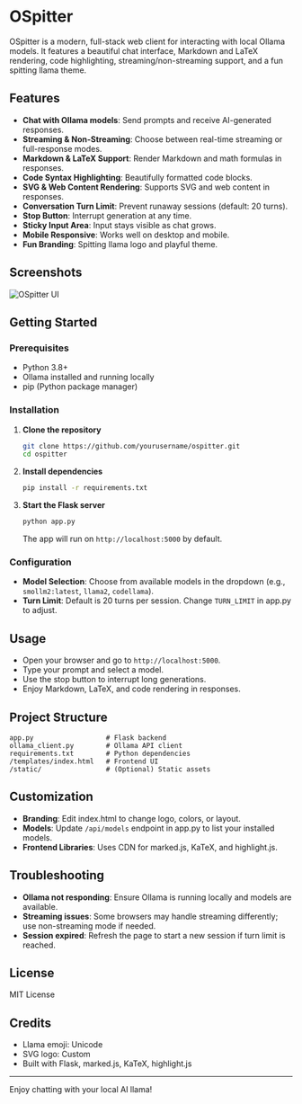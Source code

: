 # OSpitter

OSpitter is a modern, full-stack web client for interacting with local Ollama models. It features a beautiful chat interface, Markdown and LaTeX rendering, code highlighting, streaming/non-streaming support, and a fun spitting llama theme.

## Features

- **Chat with Ollama models**: Send prompts and receive AI-generated responses.
- **Streaming & Non-Streaming**: Choose between real-time streaming or full-response modes.
- **Markdown & LaTeX Support**: Render Markdown and math formulas in responses.
- **Code Syntax Highlighting**: Beautifully formatted code blocks.
- **SVG & Web Content Rendering**: Supports SVG and web content in responses.
- **Conversation Turn Limit**: Prevent runaway sessions (default: 20 turns).
- **Stop Button**: Interrupt generation at any time.
- **Sticky Input Area**: Input stays visible as chat grows.
- **Mobile Responsive**: Works well on desktop and mobile.
- **Fun Branding**: Spitting llama logo and playful theme.

## Screenshots

![OSpitter UI](docs/osplitter-screenshot.png) <!-- Add screenshot if available -->

## Getting Started

### Prerequisites
- Python 3.8+
- Ollama installed and running locally
- pip (Python package manager)

### Installation

1. **Clone the repository**
   ```bash
   git clone https://github.com/yourusername/ospitter.git
   cd ospitter
   ```
2. **Install dependencies**
   ```bash
   pip install -r requirements.txt
   ```
3. **Start the Flask server**
   ```bash
   python app.py
   ```
   The app will run on `http://localhost:5000` by default.

### Configuration
- **Model Selection**: Choose from available models in the dropdown (e.g., `smollm2:latest`, `llama2`, `codellama`).
- **Turn Limit**: Default is 20 turns per session. Change `TURN_LIMIT` in app.py to adjust.

## Usage

- Open your browser and go to `http://localhost:5000`.
- Type your prompt and select a model.
- Use the stop button to interrupt long generations.
- Enjoy Markdown, LaTeX, and code rendering in responses.

## Project Structure

```
app.py                  # Flask backend
ollama_client.py        # Ollama API client
requirements.txt        # Python dependencies
/templates/index.html   # Frontend UI
/static/                # (Optional) Static assets
```

## Customization
- **Branding**: Edit index.html to change logo, colors, or layout.
- **Models**: Update `/api/models` endpoint in app.py to list your installed models.
- **Frontend Libraries**: Uses CDN for marked.js, KaTeX, and highlight.js.

## Troubleshooting
- **Ollama not responding**: Ensure Ollama is running locally and models are available.
- **Streaming issues**: Some browsers may handle streaming differently; use non-streaming mode if needed.
- **Session expired**: Refresh the page to start a new session if turn limit is reached.

## License
MIT License

## Credits
- Llama emoji: Unicode
- SVG logo: Custom
- Built with Flask, marked.js, KaTeX, highlight.js

---

Enjoy chatting with your local AI llama!
